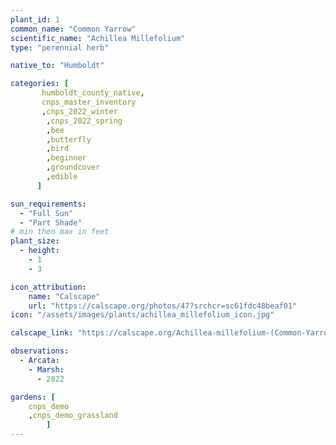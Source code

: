 ```yaml
---
plant_id: 1
common_name: "Common Yarrow"
scientific_name: "Achillea Millefolium"
type: "perennial herb"

native_to: "Humboldt"

categories: [
       humboldt_county_native,
       cnps_master_inventory
       ,cnps_2022_winter
        ,cnps_2022_spring
        ,bee
        ,butterfly
        ,bird
        ,beginner
        ,groundcover
        ,edible
      ]

sun_requirements:
  - "Full Sun"
  - "Part Shade"
# min then max in feet
plant_size:
  - height: 
    - 1
    - 3

icon_attribution: 
    name: "Calscape"
    url: "https://calscape.org/photos/47?srchcr=sc61fdc48beaf01"
icon: "/assets/images/plants/achillea_millefolium_icon.jpg" 

calscape_link: "https://calscape.org/Achillea-millefolium-(Common-Yarrow)"

observations: 
  - Arcata:
    - Marsh:
      - 2022

gardens: [ 
    cnps_demo
    ,cnps_demo_grassland
        ]
---
```


